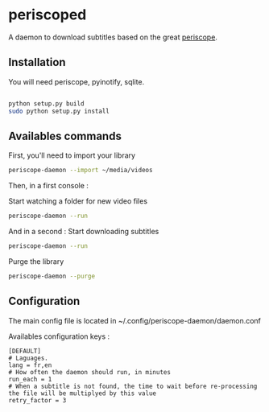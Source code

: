 periscoped
==========

A daemon to download subtitles based on the great [periscope](https://github.com/patrickdessalle/periscope).


Installation
-------------
You will need periscope,  pyinotify, sqlite.

```sh

python setup.py build
sudo python setup.py install
```

Availables commands
-------------------
First, you'll need to import your library
```sh
periscope-daemon --import ~/media/videos
```

Then, in a first console :

Start watching a folder for new video files
```sh
periscope-daemon --run
```

And in a second :
Start downloading subtitles
```sh
periscope-daemon --run
```

Purge the library
```sh
periscope-daemon --purge
```

Configuration
-------------

The main config file is located in ~/.config/periscope-daemon/daemon.conf

Availables configuration keys :
```
[DEFAULT]
# Laguages.
lang = fr,en
# How often the daemon should run, in minutes
run_each = 1
# When a subtitle is not found, the time to wait before re-processing the file will be multiplyed by this value
retry_factor = 3
```
